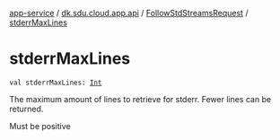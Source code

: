 [app-service](../../index.md) / [dk.sdu.cloud.app.api](../index.md) / [FollowStdStreamsRequest](index.md) / [stderrMaxLines](./stderr-max-lines.md)

# stderrMaxLines

`val stderrMaxLines: `[`Int`](https://kotlinlang.org/api/latest/jvm/stdlib/kotlin/-int/index.html)

The maximum amount of lines to retrieve for stderr. Fewer lines can be returned.

Must be positive

